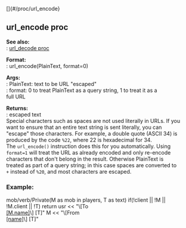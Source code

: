 []{#/proc/url_encode}    
## url_encode proc    
**See also:**    
:   [url_decode proc](/ref/proc/url_decode/url_decode.md)    
<!-- -->    
**Format:**    
:   url_encode(PlainText, format=0)    
<!-- -->    
**Args:**    
:   PlainText: text to be URL \"escaped\"    
:   format: 0 to treat PlainText as a query string, 1 to treat it as a    
    full URL    
<!-- -->    
**Returns:**    
:   escaped text    
Special characters such as spaces are not used literally in URLs. If you    
want to ensure that an entire text string is sent literally, you can    
\"escape\" those characters. For example, a double quote (ASCII 34) is    
produced by the code `%22`, where 22 is hexadecimal for 34.    
The `url_encode()` instruction does this for you automatically. Using    
`format=1` will treat the URL as already encoded and only re-encode    
characters that don\'t belong in the result. Otherwise PlainText is    
treated as part of a query string; in this case spaces are converted to    
`+` instead of `%20`, and most characters are escaped.    
### Example:    
mob/verb/Private(M as mob in players, T as text) if(!client \|\| !M \|\|    
!M.client \|\| !T) return usr \<\< \"\\\[To    
[\[M.name\]](?msg=%5Burl_encode(M.key)%5D)\\\] \[T\]\" M \<\< \"\\\[From    
[\[name\]](?msg=%5Burl_encode(key)%5D)\\\] \[T\]\"  